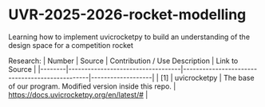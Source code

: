# UVR-2025-2026-rocket-modelling
Learning how to implement uvicrocketpy to build an understanding of the design space for a competition rocket


Research:
| Number | Source                            | Contribution / Use Description                 | Link to Source    |
|--------|-----------------------------------|------------------------------------------------|-------------------|
| [1]    | uvicrocketpy                          | The base of our program. Modified version inside this repo. | https://docs.uvicrocketpy.org/en/latest/# |




<!-- old two stage research
Getting Started:
- uvicrocketpy getting started guide: https://docs.uvicrocketpy.org/en/latest/notebooks/getting_started.html
- uvicrocketpy two stage documentation:

Research:
| Number | Source                            | Contribution / Use Description                 | Link to Source    |
|--------|-----------------------------------|------------------------------------------------|-------------------|
| [1]    | ThrustCurve.org                   | Used to get input data for different rocket thrust curves | https://www.thrustcurve.org/ |
| [2]    | NASA NTRS Flight Separation Mechanisms |                                 | https://ntrs.nasa.gov/api/citations/19710019510/downloads/19710019510.pdf |
| [3]    | NASA NTRS Staging Loads           |                                                 | https://ntrs.nasa.gov/api/citations/19710019158/downloads/19710019158.pdf |
| [4]    | Development of a Mechanical Stage Separation Mechanism for Two-Stage Sounding Rockets | | https://arc.aiaa.org/doi/epdf/10.2514/6.2024-85647 |
| [5]    | Andrew Goering Portfolio Marman Clamp Design | Concept Exploration | http://andrewgoering.com/?p=186 |
| [6]    | Research and Design of a Two-Stage Supersonic Rocket | | https://ideaexchange.uakron.edu/cgi/viewcontent.cgi?params=/context/honors_research_projects/article/2100/&path_info=Project_BOGO_Research_and_Design_of_a_Two_Stage_Supersonic_Rocket.pdf |
-->